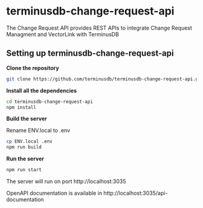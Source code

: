 # terminusdb-change-request-api

The Change Request API provides REST APIs to integrate Change Request Managment and VectorLink with TerminusDB

## Setting up terminusdb-change-request-api

**Clone the repository**
```sh
git clone https://github.com/terminusdb/terminusdb-change-request-api.git
```

**Install all the dependencies**
```sh
cd terminusdb-change-request-api
npm install
```

**Build the server**

Rename ENV.local to .env
```sh
cp ENV.local .env
npm run build
```

**Run the server**

```sh
npm run start
```
The server will run on port http://localhost:3035

OpenAPI documentation is available in http://localhost:3035/api-documentation
